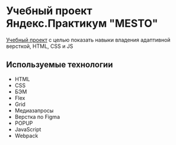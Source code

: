 # Учебный проект Яндекс.Практикум "MESTO"

[Учебный проект](https://korsika260.github.io/mesto-project/)  с целью показать навыки владения адаптивной версткой,
HTML, CSS и JS

## Используемые технологии

+ HTML
+ CSS
+ БЭМ
+ Flex
+ Grid
+ Медиазапросы
+ Верстка по Figma
+ POPUP
+ JavaScript
+ Webpack
